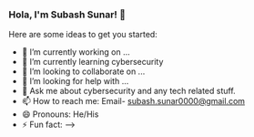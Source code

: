 ### Hola, I'm Subash Sunar! 👋


Here are some ideas to get you started:

- 🔭 I’m currently working on ...
- 🌱 I’m currently learning cybersecurity
- 👯 I’m looking to collaborate on ...
- 🤔 I’m looking for help with ...
- 💬 Ask me about cybersecurity and any tech related stuff.
- 📫 How to reach me: Email- subash.sunar0000@gmail.com
- 😄 Pronouns: He/His
- ⚡ Fun fact: 
-->
